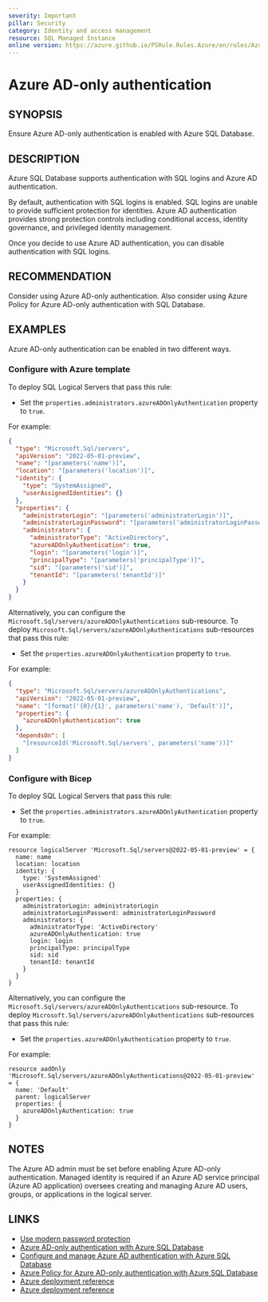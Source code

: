 ```yaml
---
severity: Important
pillar: Security
category: Identity and access management
resource: SQL Managed Instance
online version: https://azure.github.io/PSRule.Rules.Azure/en/rules/Azure.SQL.AADOnly/
---
```


# Azure AD-only authentication

## SYNOPSIS

Ensure Azure AD-only authentication is enabled with Azure SQL Database.

## DESCRIPTION

Azure SQL Database supports authentication with SQL logins and Azure AD authentication.

By default, authentication with SQL logins is enabled.
SQL logins are unable to provide sufficient protection for identities.
Azure AD authentication provides strong protection controls including conditional access, identity governance, and privileged identity management.

Once you decide to use Azure AD authentication, you can disable authentication with SQL logins.

## RECOMMENDATION

Consider using Azure AD-only authentication.
Also consider using Azure Policy for Azure AD-only authentication with SQL Database.

## EXAMPLES

Azure AD-only authentication can be enabled in two different ways.

### Configure with Azure template

To deploy SQL Logical Servers that pass this rule:

- Set the `properties.administrators.azureADOnlyAuthentication` property to `true`.

For example:

```json
{
  "type": "Microsoft.Sql/servers",
  "apiVersion": "2022-05-01-preview",
  "name": "[parameters('name')]",
  "location": "[parameters('location')]",
  "identity": {
    "type": "SystemAssigned",
    "userAssignedIdentities": {}
  },
  "properties": {
    "administratorLogin": "[parameters('administratorLogin')]",
    "administratorLoginPassword": "[parameters('administratorLoginPassword')]",
    "administrators": {
      "administratorType": "ActiveDirectory",
      "azureADOnlyAuthentication": true,
      "login": "[parameters('login')]",
      "principalType": "[parameters('principalType')]",
      "sid": "[parameters('sid')]",
      "tenantId": "[parameters('tenantId')]"
    }
  }
}
```

Alternatively, you can configure the `Microsoft.Sql/servers/azureADOnlyAuthentications` sub-resource.
To deploy `Microsoft.Sql/servers/azureADOnlyAuthentications` sub-resources that pass this rule:

- Set the `properties.azureADOnlyAuthentication` property to `true`.

For example:

```json
{
  "type": "Microsoft.Sql/servers/azureADOnlyAuthentications",
  "apiVersion": "2022-05-01-preview",
  "name": "[format('{0}/{1}', parameters('name'), 'Default')]",
  "properties": {
    "azureADOnlyAuthentication": true
  },
  "dependsOn": [
    "[resourceId('Microsoft.Sql/servers', parameters('name'))]"
  ]
}
```

### Configure with Bicep

To deploy SQL Logical Servers that pass this rule:

- Set the `properties.administrators.azureADOnlyAuthentication` property to `true`.

For example:

```bicep
resource logicalServer 'Microsoft.Sql/servers@2022-05-01-preview' = {
  name: name
  location: location
  identity: {
    type: 'SystemAssigned'
    userAssignedIdentities: {}
  }
  properties: {
    administratorLogin: administratorLogin
    administratorLoginPassword: administratorLoginPassword
    administrators: {
      administratorType: 'ActiveDirectory'
      azureADOnlyAuthentication: true
      login: login
      principalType: principalType
      sid: sid
      tenantId: tenantId
    }
  }
}
```

Alternatively, you can configure the `Microsoft.Sql/servers/azureADOnlyAuthentications` sub-resource.
To deploy `Microsoft.Sql/servers/azureADOnlyAuthentications` sub-resources that pass this rule:

- Set the `properties.azureADOnlyAuthentication` property to `true`.

For example:

```bicep
resource aadOnly 'Microsoft.Sql/servers/azureADOnlyAuthentications@2022-05-01-preview' = {
  name: 'Default'
  parent: logicalServer
  properties: {
    azureADOnlyAuthentication: true
  }
}
```

## NOTES

The Azure AD admin must be set before enabling Azure AD-only authentication. Managed identity is required if an Azure AD service principal (Azure AD application) oversees creating and managing Azure AD users, groups, or applications in the logical server.
## LINKS

- [Use modern password protection](https://learn.microsoft.com/azure/architecture/framework/security/design-identity-authentication#use-modern-password-protection)
- [Azure AD-only authentication with Azure SQL Database](https://learn.microsoft.com/azure/azure-sql/database/authentication-azure-ad-only-authentication)
- [Configure and manage Azure AD authentication with Azure SQL Database](https://learn.microsoft.com/azure/azure-sql/database/authentication-aad-configure)
- [Azure Policy for Azure AD-only authentication with Azure SQL Database](https://learn.microsoft.com/azure/azure-sql/database/authentication-azure-ad-only-authentication-policy)
- [Azure deployment reference](https://learn.microsoft.com/azure/templates/microsoft.sql/servers#managedinstanceexternaladministrator)
- [Azure deployment reference](https://learn.microsoft.com/azure/templates/microsoft.sql/servers/azureadonlyauthentications#managedinstanceazureadonlyauthproperties)
